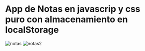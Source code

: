 # App de Notas en javascrip y css puro con almacenamiento en localStorage
![notas](https://user-images.githubusercontent.com/85569433/204715874-0005a590-bacd-4116-8b18-73407be14ac9.PNG)
![notas2](https://user-images.githubusercontent.com/85569433/204716149-2e8c9590-4ab2-4e10-bc48-81656e606404.PNG)
